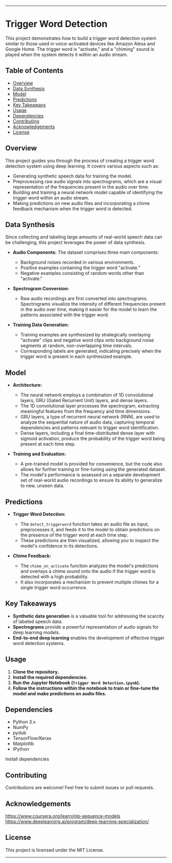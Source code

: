 

---

# Trigger Word Detection

This project demonstrates how to build a trigger word detection system similar to those used in voice-activated devices like Amazon Alexa and Google Home. The trigger word is "activate," and a "chiming" sound is played when the system detects it within an audio stream.

## Table of Contents

* [Overview](#overview)
* [Data Synthesis](#data-synthesis)
* [Model](#model)
* [Predictions](#predictions)
* [Key Takeaways](#key-takeaways)
* [Usage](#usage)
* [Dependencies](#dependencies)
* [Contributing](#contributing)
* [Acknowledgements](#acknowledgements)
* [License](#license)

## Overview

This project guides you through the process of creating a trigger word detection system using deep learning. It covers various aspects such as:

* Generating synthetic speech data for training the model.
* Preprocessing raw audio signals into spectrograms, which are a visual representation of the frequencies present in the audio over time.
* Building and training a neural network model capable of identifying the trigger word within an audio stream.
* Making predictions on new audio files and incorporating a chime feedback mechanism when the trigger word is detected.

## Data Synthesis

Since collecting and labeling large amounts of real-world speech data can be challenging, this project leverages the power of data synthesis.

* **Audio Components:** The dataset comprises three main components:
    * Background noises recorded in various environments.
    * Positive examples containing the trigger word "activate."
    * Negative examples consisting of random words other than "activate."

* **Spectrogram Conversion:**
    * Raw audio recordings are first converted into spectrograms. Spectrograms visualize the intensity of different frequencies present in the audio over time, making it easier for the model to learn the patterns associated with the trigger word.

* **Training Data Generation:**
    * Training examples are synthesized by strategically overlaying "activate" clips and negative word clips onto background noise segments at random, non-overlapping time intervals.
    * Corresponding labels are generated, indicating precisely when the trigger word is present in each synthesized example. 

## Model

* **Architecture:**
    * The neural network employs a combination of 1D convolutional layers, GRU (Gated Recurrent Unit) layers, and dense layers.
    * The 1D convolutional layer processes the spectrogram, extracting meaningful features from the frequency and time dimensions.
    * GRU layers, a type of recurrent neural network (RNN), are used to analyze the sequential nature of audio data, capturing temporal dependencies and patterns relevant to trigger word identification.
    * Dense layers, including a final time-distributed dense layer with sigmoid activation, produce the probability of the trigger word being present at each time step.

* **Training and Evaluation:**
    * A pre-trained model is provided for convenience, but the code also allows for further training or fine-tuning using the generated dataset.
    * The model's performance is assessed on a separate development set of real-world audio recordings to ensure its ability to generalize to new, unseen data.

## Predictions

* **Trigger Word Detection:**
    * The `detect_triggerword` function takes an audio file as input, preprocesses it, and feeds it to the model to obtain predictions on the presence of the trigger word at each time step.
    * These predictions are then visualized, allowing you to inspect the model's confidence in its detections.

* **Chime Feedback:**
    * The `chime_on_activate` function analyzes the model's predictions and overlays a chime sound onto the audio if the trigger word is detected with a high probability.
    * It also incorporates a mechanism to prevent multiple chimes for a single trigger word occurrence.

## Key Takeaways

* **Synthetic data generation** is a valuable tool for addressing the scarcity of labeled speech data.
* **Spectrograms** provide a powerful representation of audio signals for deep learning models.
* **End-to-end deep learning** enables the development of effective trigger word detection systems.

## Usage

1. **Clone the repository.**
2. **Install the required dependencies.**
3. **Run the Jupyter Notebook (`Trigger Word Detection.ipynb`).**
4. **Follow the instructions within the notebook to train or fine-tune the model and make predictions on audio files.**

## Dependencies

* Python 3.x
* NumPy
* pydub
* TensorFlow/Keras
* Matplotlib
* IPython

Install dependencies

## Contributing

Contributions are welcome! Feel free to submit issues or pull requests.


## Acknowledgements

https://www.coursera.org/learn/nlp-sequence-models
https://www.deeplearning.ai/program/deep-learning-specialization/

## License

This project is licensed under the MIT License.

---

